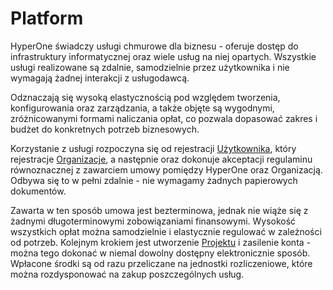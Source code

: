 # Platform

HyperOne świadczy usługi chmurowe dla biznesu - oferuje dostęp do infrastruktury informatycznej 
oraz wiele usług na niej opartych. Wszystkie usługi realizowane są zdalnie, samodzielnie przez 
użytkownika i nie wymagają żadnej interakcji z usługodawcą. 

Odznaczają się wysoką elastycznością pod względem tworzenia, konfigurowania oraz zarządzania, a także objęte są wygodnymi, zróżnicowanymi formami naliczania opłat, co pozwala dopasować zakres i budżet do konkretnych potrzeb biznesowych.

Korzystanie z usługi rozpoczyna się od rejestracji [Użytkownika](./user.md), który rejestracje [Organizacje](./organization.md), a następnie oraz dokonuje akceptacji regulaminu równoznacznej z zawarciem umowy pomiędzy HyperOne oraz Organizacją. Odbywa się to w pełni zdalnie - nie wymagamy żadnych papierowych dokumentów. 

Zawarta w ten sposób umowa jest bezterminowa, jednak nie wiąże się z żadnymi długoterminowymi zobowiązaniami finansowymi. Wysokość wszystkich opłat można samodzielnie i elastycznie regulować w zależności od potrzeb. Kolejnym krokiem jest utworzenie [Projektu](./project.md) i zasilenie konta - można tego dokonać w niemal dowolny dostępny elektronicznie sposób. Wpłacone środki są od razu przeliczane na jednostki rozliczeniowe, które można rozdysponować na zakup poszczególnych usług.